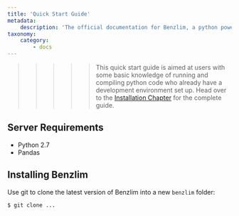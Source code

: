 ```yaml
---
title: 'Quick Start Guide'
metadata:
    description: 'The official documentation for Benzlim, a python powered fuel price prediction system.'
taxonomy:
    category:
        - docs
---
```


>>>>> This quick start guide is aimed at users with some basic knowledge of running and compiling python code who already have a development environment set up. Head over to the [Installation Chapter](/installation) for the complete guide.

## Server Requirements

- Python 2.7
- Pandas

## Installing Benzlim

Use git to clone the latest version of Benzlim into a new `benzlim` folder:

```bash
$ git clone ...
```
